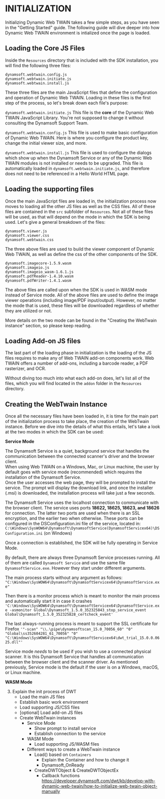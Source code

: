 
# INITIALIZATION
Initializing Dynamic Web TWAIN takes a few simple steps, as you have seen in the "Getting Started" guide. The following guide will dive deeper into how Dynamic Web TWAIN environment is intialized once the page is loaded.
## Loading the Core JS Files
Inside the `Resources` directory that is included with the SDK installation, you will find the following three files:
```
dynamsoft.webtwain.config.js
dynamsoft.webtwain.initiate.js
dynamsoft.webtwain.install.js
```
These three files are the main JavaScript files that define the configuration and operation of Dynamic Web TWAIN. Loading in these files is the first step of the process, so let's break down each file's purpose:

`dynamsoft.webtwain.initiate.js`
This file is the **core** of the Dynamic Web TWAIN JavaScript Library. You're not supposed to change it without consulting the Dynamsoft Support Team. 

`dynamsoft.webtwain.config.js`
This file is used to make basic configuration of Dynamic Web TWAIN. Here is where you configure the product key, change the initial viewer size, and more.

`dynamsoft.webtwain.install.js`
This file is used to configure the dialogs which show up when the Dynamsoft Service or any of the Dynamic Web TWAIN modules is not installed or needs to be upgraded. This file is automatically loaded in  `dynamsoft.webtwain.initiate.js`, and therefore does not need to be referenced in a Hello World HTML page.

## Loading the supporting files
Once the main JavaScript files are loaded in, the initialization process now moves to loading all the other JS files as well as the CSS files. All of these files are contained in the `src` subfolder of `Resources`. Not all of these files will be used, as that will depend on the mode in which the SDK is being used. Let's give a general breakdown of the files:
```
dynamsoft.viewer.js
dynamsoft.viewer.css
dynamsoft.webtwain.css
```
The three above files are used to build the viewer component of Dynamic Web TWAIN, as well as define the css of the other components of the SDK.
```
dynamsoft.imagecore-1.5.9.wasm
dynamsoft.imageio.js
dynamsoft.imageio_wasm-1.6.1.js
dynamsoft.pdfReader-1.4.10.wasm
dynamsoft.pdfWriter-1.4.1.wasm
```
The above files are called upon when the SDK is used in WASM mode instead of Service mode. All of the above files are used to define the image viewer operations (including image/PDF input/output). However, no matter the mode that is used, these files will be downloaded regardless of whether they are utilized or not.

More details on the two mode can be found in the "Creating the WebTwain instance" section, so please keep reading.

## Loading Add-on JS files
The last part of the loading phase in initialization is the loading of the JS files requires to make any of Web TWAIN add-on components work. Web TWAIN offers a number of add-ons, including a barcode reader, a PDF rasterizer, and OCR.

Without diving too much into what each add-on does, let's list all of the files, which you will find located in the `addon` folder in the `Resources` directory.

##  Creating the WebTwain Instance
Once all the necessary files have been loaded in, it is time for the main part of the initialization process to take place, the creation of the WebTwain instance. Before we dive into the details of what this entails, let's take a look at the two modes in which the SDK can be used:

**Service Mode** 

The Dynamsoft Service is a quiet, background service that handles the communication between the connected scanner's driver and the browser client.  
When using Web TWAIN on a Windows, Mac, or Linux machine, the user by default goes with service mode (recommended) which requires the installation of the Dynamsoft Service.  
Once the user accesses the web page, they will be prompted to install the service. The prompt will display the download link, and once the installer (.msi) is downloaded, the installation process will take just a few seconds.  
  
The Dynamsoft Service uses the localhost connection to communicate with the browser client. The service uses ports **18622, 18625, 18623, and 18626** for connection. The latter two ports are used when there is an SSL encryption, and the earlier two when otherwise. These ports can be configured in the DSConfiguration.ini file of the service, located in:
`C:\Windows\SysWOW64\Dynamsoft\DynamsoftService(DynamsoftServicex64)\DSConfiguration.ini` (on Windows)

Once a connection is established, the SDK will be fully operating in Service Mode. 

By default, there are always three Dynamsoft Service processes running. All of them are called `Dynamsoft Service` and use the same file `DynamsoftService.exe`. However they start under different arguments.

The main process starts without any argument as follows:
`"C:\Windows\SysWOW64\Dynamsoft\DynamsoftServicex64\DynamsoftService.exe"`

Then there is a monitor process which is meant to monitor the main process and automatically start it in case it crashes
`'C:\Windows\SysWOW64\Dynamsoft\DynamsoftServicex64\DynamsoftService.exe -asmonitor Global\Dynamsoft_1.5.0_352325843_stop_service_event Global\Dynamsoft_1.5.0_352325828_certcheck_event'`

The last always-running process is meant to support the SSL certificate for Firefox
`'"-scan" "\\.\pipe\dynamsoftscan_15.0_70056_60" "0" "Global\ss352604281_61_70056" "0" "C:\Windows\SysWOW64\Dynamsoft\DynamsoftServicex64\dwt_trial_15.0.0.0625.dll"'`

Service mode *needs* to be used if you wish to use a connected physical scanner. It is this Dynamsoft Service that handles all communication between the browser client and the scanner driver. As mentioned previously, Service mode is the default if the user is on a Windows, macOS, or Linux machine.

**WASM Mode**


 3. Explain the init process of DWT
    - Load the main JS files
    - Establish basic work environment
    - Load supporting JS/CSS files
    - [optional] Load add-on JS files
    - Create WebTwain instances
        - Service Mode
            - Show prompt to install service
            - Establish connection to the service
        - WASM Mode
            - Load supporting JS/WASM files
        - Different ways to create a WebTwain instance
            - Load() based on `Containers`
                - Explain the Container and how to change it
                - Dynamsoft_OnReady
            - CreateDWTObject & CreateDWTObjectEx
                - Callback functions
https://developer.dynamsoft.com/dwt/kb/develop-with-dynamic-web-twain/how-to-initialize-web-twain-object-manually
